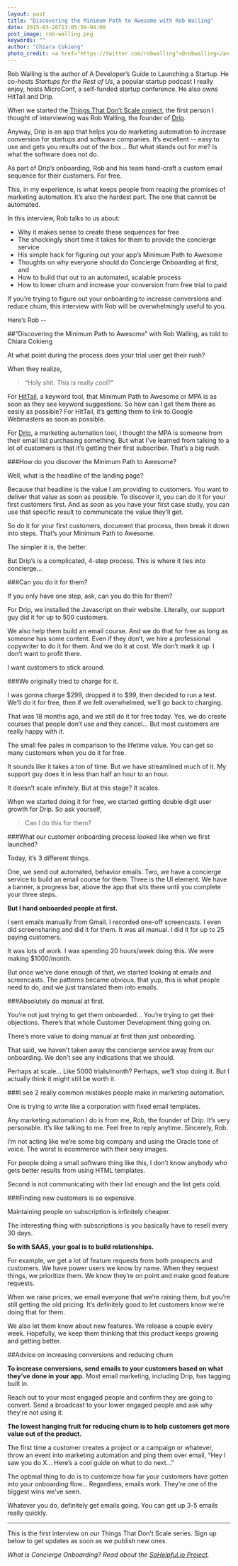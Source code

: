 ```yaml
---
layout: post
title: "Discovering the Minimum Path to Awesome with Rob Walling"
date: 2015-03-26T13:05:59-04:00
post_image: rob-walling.png
keywords: ""
author: "Chiara Cokieng"
photo_credit: <a href="https://twitter.com/robwalling">@robwalling</a>
---
```

Rob Walling is the author of A Developer’s Guide to Launching a Startup. He co-hosts *Startups for the Rest of Us*, a popular startup podcast I really enjoy, hosts MicroConf, a self-funded startup conference. He also owns HitTail and Drip.

When we started the [Things That Don’t Scale project](http://blog.sohelpful.io/things_dont_scale/index.html), the first person I thought of interviewing was Rob Walling, the founder of [Drip](https://www.getdrip.com/).

Anyway, Drip is an app that helps you do marketing automation to increase conversion for startups and software companies. It’s excellent -- easy to use and gets you results out of the box… But what stands out for me? Is what the software does not do.

As part of Drip’s onboarding, Rob and his team hand-craft a custom email sequence for their customers. For free.

This, in my experience, is what keeps people from reaping the promises of marketing automation. It’s also the hardest part. The one that cannot be automated.

In this interview, Rob talks to us about:

+ Why it makes sense to create these sequences for free
+ The shockingly short time it takes for them to provide the concierge service
+ His simple hack for figuring out your app’s Minimum Path to Awesome
+ Thoughts on why everyone should do Concierge Onboarding at first, and
+ How to build that out to an automated, scalable process
+ How to lower churn and increase your conversion from free trial to paid

If you’re trying to figure out your onboarding to increase conversions and reduce churn, this interview with Rob will be overwhelmingly useful to you.

Here’s Rob --

##“Discovering the Minimum Path to Awesome” with Rob Walling, as told to Chiara Cokieng

At what point during the process does your trial user get their rush?

When they realize,
>“Holy shit. This is really cool?”

For [HitTail](https://www.hittail.com/), a keyword tool, that Minimum Path to Awesome or MPA is as soon as they see keyword suggestions. So how can I get them there as easily as possible? For HitTail, it’s getting them to link to Google Webmasters as soon as possible.

For [Drip](https://www.getdrip.com/), a marketing automation tool, I thought the MPA is someone from their email list purchasing something. But what I’ve learned from talking to a lot of customers is that it’s getting their first subscriber. That’s a big rush.

###How do you discover the Minimum Path to Awesome?

Well, what is the headline of the landing page?

Because that headline is the value I am providing to customers. You want to deliver that value as soon as possible. To discover it, you can do it for your first customers first. And as soon as you have your first case study, you can use that specific result to communicate the value they’ll get.

So do it for your first customers, document that process, then break it down into steps. That’s your Minimum Path to Awesome.

The simpler it is, the better.

But Drip’s is a complicated, 4-step process. This is where it ties into concierge…

###Can you do it for them?

If you only have one step, ask, can you do this for them?

For Drip, we installed the Javascript on their website. Literally, our support guy did it for up to 500 customers.

We also help them build an email course. And we do that for free as long as someone has some content. Even if they don’t, we hire a professional copywriter to do it for them. And we do it at cost. We don’t mark it up. I don’t want to profit there.

I want customers to stick around.

###We originally tried to charge for it.

I was gonna charge $299, dropped it to $99, then decided to run a test. We’ll do it for free, then if we felt overwhelmed, we’ll go back to charging.

That was 18 months ago, and we still do it for free today. Yes, we do create courses that people don’t use and they cancel… But most customers are really happy with it.

The small fee pales in comparison to the lifetime value. You can get so many customers when you do it for free.

It sounds like it takes a ton of time. But we have streamlined much of it. My support guy does it in less than half an hour to an hour.

It doesn’t scale infinitely. But at this stage? It scales.

When we started doing it for free, we started getting double digit user growth for Drip. So ask yourself,

>Can I do this for them?

###What our customer onboarding process looked like when we first launched?

Today, it’s 3 different things.

One, we send out automated, behavior emails. Two, we have a concierge service to build an email course for them. Three is the UI element. We have a banner, a progress bar, above the app that sits there until you complete your three steps.

**But I hand onboarded people at first.**

I sent emails manually from Gmail. I recorded one-off screencasts. I even did screensharing and did it for them. It was all manual. I did it for up to 25 paying customers.

It was lots of work. I was spending 20 hours/week doing this. We were making $1000/month.

But once we’ve done enough of that, we started looking at emails and screencasts. The patterns became obvious, that yup, this is what people need to do, and we just translated them into emails.

###Absolutely do manual at first.

You’re not just trying to get them onboarded… You’re trying to get their objections. There’s that whole Customer Development thing going on.

There’s more value to doing manual at first than just onboarding.

That said, we haven’t taken away the concierge service away from our onboarding. We don’t see any indications that we should.

Perhaps at scale… Like 5000 trials/month? Perhaps, we’ll stop doing it. But I actually think it might still be worth it.

###I see 2 really common mistakes people make in marketing automation.

One is trying to write like a corporation with fixed email templates.

Any marketing automation I do is from me, Rob, the founder of Drip. It’s very personable. It’s like talking to me. Feel free to reply anytime. Sincerely, Rob.

I’m not acting like we’re some big company and using the Oracle tone of voice. The worst is ecommerce with their sexy images.

For people doing a small software thing like this, I don’t know anybody who gets better results from using HTML templates.

Second is not communicating with their list enough and the list gets cold.

###Finding new customers is so expensive.

Maintaining people on subscription is infinitely cheaper.

The interesting thing with subscriptions is you basically have to resell every 30 days.

**So with SAAS, your goal is to build relationships.**

For example, we get a lot of feature requests from both prospects and customers. We have power users we know by name. When they request things, we prioritize them. We know they’re on point and make good feature requests.

When we raise prices, we email everyone that we’re raising them, but you’re still getting the old pricing. It’s definitely good to let customers know we’re doing that for them.

We also let them know about new features. We release a couple every week. Hopefully, we keep them thinking that this product keeps growing and getting better.

##Advice on increasing conversions and reducing churn

**To increase conversions, send emails to your customers based on what they’ve done in your app.** Most email marketing, including Drip, has tagging built in.

Reach out to your most engaged people and confirm they are going to convert. Send a broadcast to your lower engaged people and ask why they’re not using it.

**The lowest hanging fruit for reducing churn is to help customers get more value out of the product.**

The first time a customer creates a project or a campaign or whatever, throw an event into marketing automation and ping them over email, “Hey I saw you do X… Here’s a cool guide on what to do next…”

The optimal thing to do is to customize how far your customers have gotten into your onboarding flow… Regardless, emails work. They’re one of the biggest wins we’ve seen.

Whatever you do, definitely get emails going. You can get up 3-5 emails really quickly.

---

This is the first interview on our Things That Don’t Scale series. Sign up below to get updates as soon as we publish new ones.

*What is Concierge Onboarding? Read about the <a href="http://blog.sohelpful.io/sohelpfulio/index.html">SoHelpful.io Project</a>.*